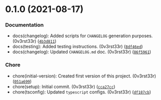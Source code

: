 # 0.1.0 (2021-08-17)

### Documentation

* docs(changelog): Added scripts for `CHANGELOG` generation purposes. (0v3rst33r) ([`4b3d811`](https://github.com/0v3rst33r/amqp-message-bus/commit/4b3d81182c6b51dde26ed732d2380a104536e73b))
* docs(testing): Added testing instructions. (0v3rst33r) ([`8df46ed`](https://github.com/0v3rst33r/amqp-message-bus/commit/8df46ed3b3eebeb99dc46d59396fc9f329beccc1))
* docs(changelog): Updated `CHANGELOG.md` doc. (0v3rst33r) ([`86f5961`](https://github.com/0v3rst33r/amqp-message-bus/commit/86f5961f27a8356b0d3583e736efd7dd3caf9221))

### Chore

* chore(initial-version): Created first version of this project. (0v3rst33r) ([`051a699`](https://github.com/0v3rst33r/amqp-message-bus/commit/051a699153e097ad7e330765e68b15aa0442821c))
* chore(setup): Initial commit. (0v3rst33r) ([`cca27cc`](https://github.com/0v3rst33r/amqp-message-bus/commit/cca27cc50622f14c525e4d7f78d5165cfce4d21e))
* chore(tsconfig): Updated `typescript` configs. (0v3rst33r) ([`df187cb`](https://github.com/0v3rst33r/amqp-message-bus/commit/df187cbd645a601cd01c2ac47e5f07616d5365de))
